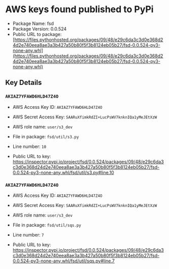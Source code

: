 # AWS keys found published to PyPi

* Package Name: fsd
* Package Version: 0.0.524
* Public URL to package: [https://files.pythonhosted.org/packages/09/48/e29c6da3c3d0e368d24d2e740eea8ae3a3b427a50b80f5f3b8124eb05b27/fsd-0.0.524-py3-none-any.whl](https://files.pythonhosted.org/packages/09/48/e29c6da3c3d0e368d24d2e740eea8ae3a3b427a50b80f5f3b8124eb05b27/fsd-0.0.524-py3-none-any.whl)

## Key Details

### `AKIAZ7YFAWD6HLD47Z4O`

* AWS Access Key ID: `AKIAZ7YFAWD6HLD47Z4O`
* AWS Secret Access Key: `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` 
* AWS role name: `user/s3_dev`
* File in package: `fsd/util/s3.py`
* Line number: `10`

* Public URL to key: https://inspector.pypi.io/project/fsd/0.0.524/packages/09/48/e29c6da3c3d0e368d24d2e740eea8ae3a3b427a50b80f5f3b8124eb05b27/fsd-0.0.524-py3-none-any.whl/fsd/util/s3.py#line.10



### `AKIAZ7YFAWD6HLD47Z4O`

* AWS Access Key ID: `AKIAZ7YFAWD6HLD47Z4O`
* AWS Secret Access Key: `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` 
* AWS role name: `user/s3_dev`
* File in package: `fsd/util/sqs.py`
* Line number: `7`

* Public URL to key: https://inspector.pypi.io/project/fsd/0.0.524/packages/09/48/e29c6da3c3d0e368d24d2e740eea8ae3a3b427a50b80f5f3b8124eb05b27/fsd-0.0.524-py3-none-any.whl/fsd/util/sqs.py#line.7


